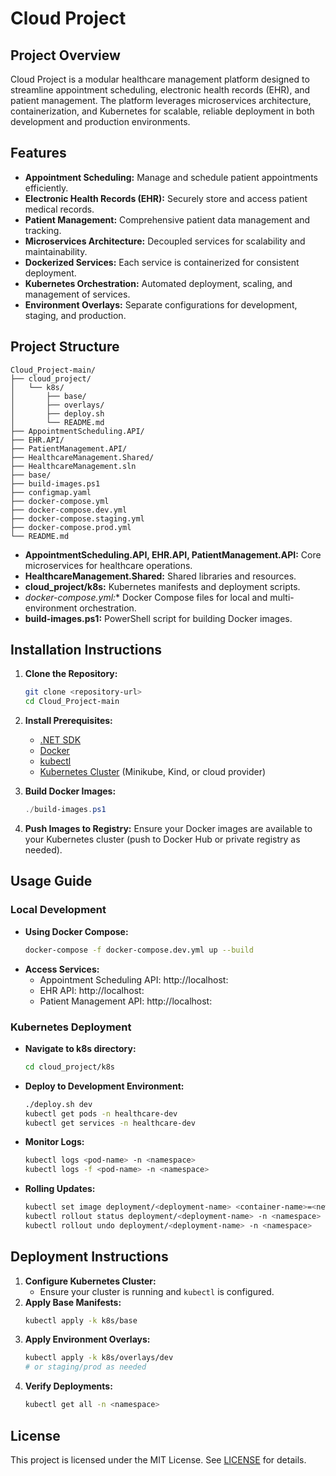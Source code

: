 # Cloud Project

## Project Overview
Cloud Project is a modular healthcare management platform designed to streamline appointment scheduling, electronic health records (EHR), and patient management. The platform leverages microservices architecture, containerization, and Kubernetes for scalable, reliable deployment in both development and production environments.

## Features
- **Appointment Scheduling:** Manage and schedule patient appointments efficiently.
- **Electronic Health Records (EHR):** Securely store and access patient medical records.
- **Patient Management:** Comprehensive patient data management and tracking.
- **Microservices Architecture:** Decoupled services for scalability and maintainability.
- **Dockerized Services:** Each service is containerized for consistent deployment.
- **Kubernetes Orchestration:** Automated deployment, scaling, and management of services.
- **Environment Overlays:** Separate configurations for development, staging, and production.

## Project Structure
```
Cloud_Project-main/
├── cloud_project/
│   └── k8s/
│       ├── base/
│       ├── overlays/
│       ├── deploy.sh
│       └── README.md
├── AppointmentScheduling.API/
├── EHR.API/
├── PatientManagement.API/
├── HealthcareManagement.Shared/
├── HealthcareManagement.sln
├── base/
├── build-images.ps1
├── configmap.yaml
├── docker-compose.yml
├── docker-compose.dev.yml
├── docker-compose.staging.yml
├── docker-compose.prod.yml
└── README.md
```
- **AppointmentScheduling.API, EHR.API, PatientManagement.API:** Core microservices for healthcare operations.
- **HealthcareManagement.Shared:** Shared libraries and resources.
- **cloud_project/k8s:** Kubernetes manifests and deployment scripts.
- **docker-compose*.yml:** Docker Compose files for local and multi-environment orchestration.
- **build-images.ps1:** PowerShell script for building Docker images.

## Installation Instructions
1. **Clone the Repository:**
   ```bash
   git clone <repository-url>
   cd Cloud_Project-main
   ```
2. **Install Prerequisites:**
   - [.NET SDK](https://dotnet.microsoft.com/download)
   - [Docker](https://www.docker.com/get-started)
   - [kubectl](https://kubernetes.io/docs/tasks/tools/)
   - [Kubernetes Cluster](https://minikube.sigs.k8s.io/) (Minikube, Kind, or cloud provider)

3. **Build Docker Images:**
   ```powershell
   ./build-images.ps1
   ```

4. **Push Images to Registry:**
   Ensure your Docker images are available to your Kubernetes cluster (push to Docker Hub or private registry as needed).

## Usage Guide
### Local Development
- **Using Docker Compose:**
  ```bash
  docker-compose -f docker-compose.dev.yml up --build
  ```
- **Access Services:**
  - Appointment Scheduling API: http://localhost:<port>
  - EHR API: http://localhost:<port>
  - Patient Management API: http://localhost:<port>

### Kubernetes Deployment
- **Navigate to k8s directory:**
  ```bash
  cd cloud_project/k8s
  ```
- **Deploy to Development Environment:**
  ```bash
  ./deploy.sh dev
  kubectl get pods -n healthcare-dev
  kubectl get services -n healthcare-dev
  ```
- **Monitor Logs:**
  ```bash
  kubectl logs <pod-name> -n <namespace>
  kubectl logs -f <pod-name> -n <namespace>
  ```
- **Rolling Updates:**
  ```bash
  kubectl set image deployment/<deployment-name> <container-name>=<new-image> -n <namespace>
  kubectl rollout status deployment/<deployment-name> -n <namespace>
  kubectl rollout undo deployment/<deployment-name> -n <namespace>
  ```

## Deployment Instructions
1. **Configure Kubernetes Cluster:**
   - Ensure your cluster is running and `kubectl` is configured.
2. **Apply Base Manifests:**
   ```bash
   kubectl apply -k k8s/base
   ```
3. **Apply Environment Overlays:**
   ```bash
   kubectl apply -k k8s/overlays/dev
   # or staging/prod as needed
   ```
4. **Verify Deployments:**
   ```bash
   kubectl get all -n <namespace>
   ```

## License
This project is licensed under the MIT License. See [LICENSE](LICENSE) for details.